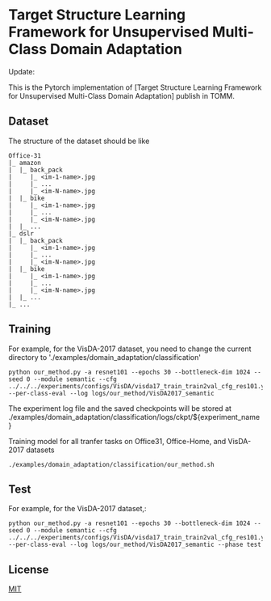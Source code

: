 # Target Structure Learning Framework for Unsupervised Multi-Class Domain Adaptation
Update: 

This is the Pytorch implementation of [Target Structure Learning Framework for Unsupervised Multi-Class Domain Adaptation] publish in TOMM.

## Dataset
The structure of the dataset should be like

```
Office-31
|_ amazon
|  |_ back_pack
|     |_ <im-1-name>.jpg
|     |_ ...
|     |_ <im-N-name>.jpg
|  |_ bike
|     |_ <im-1-name>.jpg
|     |_ ...
|     |_ <im-N-name>.jpg
|  |_ ...
|_ dslr
|  |_ back_pack
|     |_ <im-1-name>.jpg
|     |_ ...
|     |_ <im-N-name>.jpg
|  |_ bike
|     |_ <im-1-name>.jpg
|     |_ ...
|     |_ <im-N-name>.jpg
|  |_ ...
|_ ...
```

## Training


For example, for the VisDA-2017 dataset, you need to change the current directory to './examples/domain_adaptation/classification'
```
python our_method.py -a resnet101 --epochs 30 --bottleneck-dim 1024 --seed 0 --module semantic --cfg ../../../experiments/configs/VisDA/visda17_train_train2val_cfg_res101.yaml --per-class-eval --log logs/our_method/VisDA2017_semantic
```
The experiment log file and the saved checkpoints will be stored at ./examples/domain_adaptation/classification/logs/ckpt/${experiment_name}

Training model for all tranfer tasks on Office31, Office-Home, and VisDA-2017 datasets
```
./examples/domain_adaptation/classification/our_method.sh
```

## Test

For example, for the VisDA-2017 dataset,: 
```
python our_method.py -a resnet101 --epochs 30 --bottleneck-dim 1024 --seed 0 --module semantic --cfg ../../../experiments/configs/VisDA/visda17_train_train2val_cfg_res101.yaml --per-class-eval --log logs/our_method/VisDA2017_semantic --phase test
```

## License

[MIT](LICENSE)
